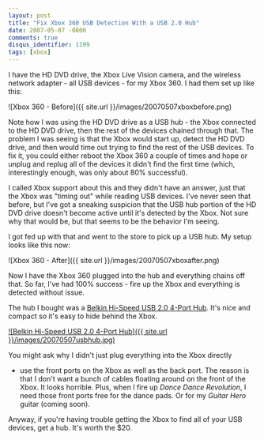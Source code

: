 ```yaml
---
layout: post
title: "Fix Xbox 360 USB Detection With a USB 2.0 Hub"
date: 2007-05-07 -0800
comments: true
disqus_identifier: 1199
tags: [xbox]
---
```

I have the HD DVD drive, the Xbox Live Vision camera, and the wireless
network adapter - all USB devices - for my Xbox 360. I had them set up
like this:

 ![Xbox 360 -
Before]({{ site.url }}/images/20070507xboxbefore.png)

 Note how I was using the HD DVD drive as a USB hub - the Xbox connected
to the HD DVD drive, then the rest of the devices chained through that.
The problem I was seeing is that the Xbox would start up, detect the HD
DVD drive, and then would time out trying to find the rest of the USB
devices. To fix it, you could either reboot the Xbox 360 a couple of
times and hope or unplug and replug all of the devices it didn't find
the first time (which, interestingly enough, was only about 80%
successful).

 I called Xbox support about this and they didn't have an answer, just
that the Xbox was "timing out" while reading USB devices. I've never
seen that before, but I've got a sneaking suspicion that the USB hub
portion of the HD DVD drive doesn't become active until it's detected by
the Xbox. Not sure why that would be, but that seems to be the behavior
I'm seeing.

 I got fed up with that and went to the store to pick up a USB hub. My
setup looks like this now:

 ![Xbox 360 -
After]({{ site.url }}/images/20070507xboxafter.png)

 Now I have the Xbox 360 plugged into the hub and everything chains off
that. So far, I've had 100% success - fire up the Xbox and everything is
detected without issue.

 The hub I bought was a [Belkin Hi-Speed USB 2.0 4-Port
Hub](http://catalog.belkin.com/IWCatProductPage.process?Product_Id=159070).
It's nice and compact so it's easy to hide behind the Xbox.

 [![Belkin Hi-Speed USB 2.0 4-Port
Hub]({{ site.url }}/images/20070507usbhub.jpg)](http://catalog.belkin.com/IWCatProductPage.process?Product_Id=159070)

 You might ask why I didn't just plug everything into the Xbox directly
- use the front ports on the Xbox as well as the back port. The reason
is that I don't want a bunch of cables floating around on the front of
the Xbox. It looks horrible. Plus, when I fire up *Dance Dance
Revolution*, I need those front ports free for the dance pads. Or for my
*Guitar Hero* guitar (coming soon).

 Anyway, if you're having trouble getting the Xbox to find all of your
USB devices, get a hub. It's worth the $20.
